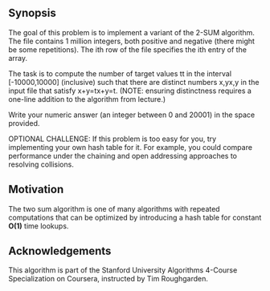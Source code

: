 ## Synopsis
The goal of this problem is to implement a variant of the 2-SUM algorithm. The file contains 1
million integers, both positive and negative (there might be some repetitions). The ith row of
the file specifies the ith entry of the array.

The task is to compute the number of target values tt in the interval [-10000,10000] (inclusive)
such that there are distinct numbers x,yx,y in the input file that satisfy x+y=tx+y=t. (NOTE:
ensuring distinctness requires a one-line addition to the algorithm from lecture.)

Write your numeric answer (an integer between 0 and 20001) in the space provided.

OPTIONAL CHALLENGE: If this problem is too easy for you, try implementing your own hash table for
it. For example, you could compare performance under the chaining and open addressing approaches
to resolving collisions.

## Motivation

The two sum algorithm is one of many algorithms with repeated computations that can be optimized by introducing a hash table for constant **O(1)** time lookups.

## Acknowledgements

This algorithm is part of the Stanford University Algorithms 4-Course Specialization on Coursera, instructed by Tim Roughgarden.

